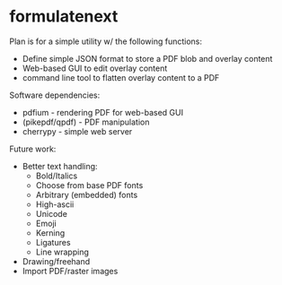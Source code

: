 # formulatenext

Plan is for a simple utility w/ the following functions:

* Define simple JSON format to store a PDF blob and overlay content
* Web-based GUI to edit overlay content
* command line tool to flatten overlay content to a PDF

Software dependencies:

* pdfium - rendering PDF for web-based GUI
* (pikepdf/qpdf) - PDF manipulation
* cherrypy - simple web server

Future work:
* Better text handling:
  * Bold/Italics
  * Choose from base PDF fonts
  * Arbitrary (embedded) fonts
  * High-ascii
  * Unicode
  * Emoji
  * Kerning
  * Ligatures
  * Line wrapping
* Drawing/freehand
* Import PDF/raster images
